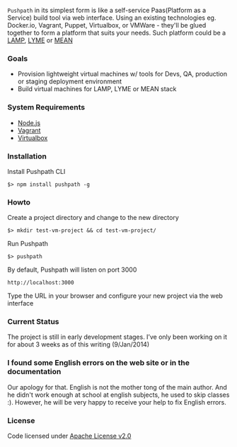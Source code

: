 `Pushpath` in its simplest form is like a self-service Paas(Platform as a Service) build tool via web interface.
Using an existing technologies eg. Docker.io, Vagrant, Puppet, Virtualbox, or VMWare - they'll be glued together to form a platform that suits your needs.
Such platform could be a [LAMP](http://en.wikipedia.org/wiki/LAMP_%28software_bundle%29), [LYME](http://en.wikipedia.org/wiki/LYME_%28software_bundle%29) or [MEAN](http://mean.io/)

### Goals

* Provision lightweight virtual machines w/ tools for Devs, QA, production or staging deployment environment
* Build virtual machines for LAMP, LYME or MEAN stack

### System Requirements

* [Node.js](http://www.nodejs.org)
* [Vagrant](http://vagrantup.com/)
* [Virtualbox](http://virtualbox.org/)

### Installation

Install Pushpath CLI

    $> npm install pushpath -g

### Howto

Create a project directory and change to the new directory

    $> mkdir test-vm-project && cd test-vm-project/

Run Pushpath

    $> pushpath

By default, Pushpath will listen on port 3000

    http://localhost:3000

Type the URL in your browser and configure your new project via the web interface


### Current Status

The project is still in early development stages. I’ve only been working on it for about 3 weeks as of this writing (9/Jan/2014)

### I found some English errors on the web site or in the documentation

Our apology for that. English is not the mother tong of the main author. And he didn't work enough at school at english subjects, he used to skip classes :). However, he will be very happy to receive your help to fix English errors.

### License

Code licensed under [Apache License v2.0](http://www.apache.org/licenses/LICENSE-2.0)

